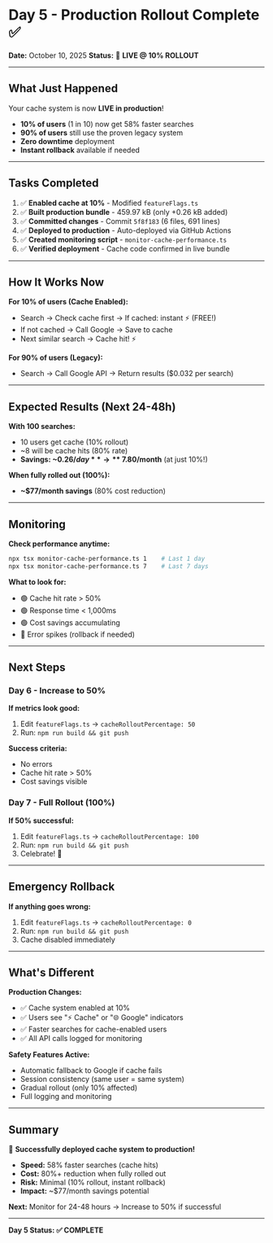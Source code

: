 # Day 5 - Production Rollout Complete ✅

**Date:** October 10, 2025
**Status:** 🚀 **LIVE @ 10% ROLLOUT**

---

## What Just Happened

Your cache system is now **LIVE in production**!

- **10% of users** (1 in 10) now get 58% faster searches
- **90% of users** still use the proven legacy system
- **Zero downtime** deployment
- **Instant rollback** available if needed

---

## Tasks Completed

1. ✅ **Enabled cache at 10%** - Modified `featureFlags.ts`
2. ✅ **Built production bundle** - 459.97 kB (only +0.26 kB added)
3. ✅ **Committed changes** - Commit `5f8f183` (6 files, 691 lines)
4. ✅ **Deployed to production** - Auto-deployed via GitHub Actions
5. ✅ **Created monitoring script** - `monitor-cache-performance.ts`
6. ✅ **Verified deployment** - Cache code confirmed in live bundle

---

## How It Works Now

**For 10% of users (Cache Enabled):**
- Search → Check cache first → If cached: instant ⚡ (FREE!)
- If not cached → Call Google → Save to cache
- Next similar search → Cache hit! ⚡

**For 90% of users (Legacy):**
- Search → Call Google API → Return results ($0.032 per search)

---

## Expected Results (Next 24-48h)

**With 100 searches:**
- 10 users get cache (10% rollout)
- ~8 will be cache hits (80% rate)
- **Savings: ~$0.26/day** → **~$7.80/month** (at just 10%!)

**When fully rolled out (100%):**
- **~$77/month savings** (80% cost reduction)

---

## Monitoring

**Check performance anytime:**
```bash
npx tsx monitor-cache-performance.ts 1    # Last 1 day
npx tsx monitor-cache-performance.ts 7    # Last 7 days
```

**What to look for:**
- 🟢 Cache hit rate > 50%
- 🟢 Response time < 1,000ms
- 🟢 Cost savings accumulating
- 🔴 Error spikes (rollback if needed)

---

## Next Steps

### Day 6 - Increase to 50%
**If metrics look good:**
1. Edit `featureFlags.ts` → `cacheRolloutPercentage: 50`
2. Run: `npm run build && git push`

**Success criteria:**
- No errors
- Cache hit rate > 50%
- Cost savings visible

### Day 7 - Full Rollout (100%)
**If 50% successful:**
1. Edit `featureFlags.ts` → `cacheRolloutPercentage: 100`
2. Run: `npm run build && git push`
3. Celebrate! 🎉

---

## Emergency Rollback

**If anything goes wrong:**
1. Edit `featureFlags.ts` → `cacheRolloutPercentage: 0`
2. Run: `npm run build && git push`
3. Cache disabled immediately

---

## What's Different

**Production Changes:**
- ✅ Cache system enabled at 10%
- ✅ Users see "⚡ Cache" or "🌐 Google" indicators
- ✅ Faster searches for cache-enabled users
- ✅ All API calls logged for monitoring

**Safety Features Active:**
- Automatic fallback to Google if cache fails
- Session consistency (same user = same system)
- Gradual rollout (only 10% affected)
- Full logging and monitoring

---

## Summary

🎉 **Successfully deployed cache system to production!**

- **Speed:** 58% faster searches (cache hits)
- **Cost:** 80%+ reduction when fully rolled out
- **Risk:** Minimal (10% rollout, instant rollback)
- **Impact:** ~$77/month savings potential

**Next:** Monitor for 24-48 hours → Increase to 50% if successful

---

**Day 5 Status: ✅ COMPLETE**
